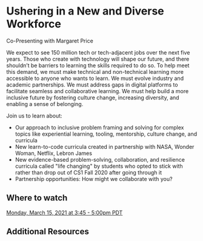 # Ushering in a New and Diverse Workforce
Co-Presenting with Margaret Price

We expect to see 150 million tech or tech-adjacent jobs over the next five years. Those who create with technology will shape our future, and there shouldn’t be barriers to learning the skills required to do so. To help meet this demand, we must make technical and non-technical learning more accessible to anyone who wants to learn. We must evolve industry and academic partnerships. We must address gaps in digital platforms to facilitate seamless and collaborative learning. We must help build a more inclusive future by fostering culture change, increasing diversity, and enabling a sense of belonging. 

Join us to learn about:
- Our approach to inclusive problem framing and solving for complex topics like experiential learning, tooling, mentorship, culture change, and curricula
- New learn-to-code curricula created in partnership with NASA, Wonder Woman, Netflix, Lebron James
- New evidence-based problem-solving, collaboration, and resilience curricula called "life changing" by students who opted to stick with rather than drop out of CS1 Fall 2020 after going through it
- Partnership opportunities: How might we collaborate with you?

## Where to watch

[Monday, March 15, 2021 at 3:45 - 5:00pm PDT](http://sigcse2021.sigcse.org/schedule/supportersessions/)

## Additional Resources


